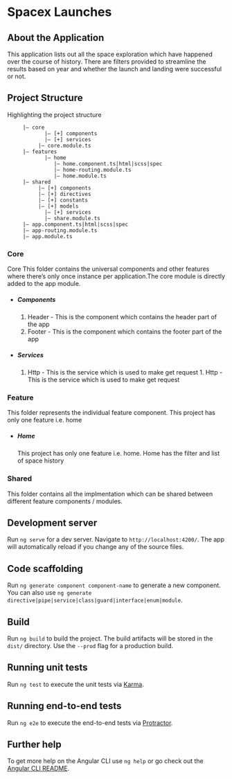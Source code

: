# Spacex Launches

## About the Application
This application lists out all the space exploration which have happened over the course of history. There are filters provided to streamline the results based on year and whether the launch and landing were successful or not.

## Project Structure
Highlighting the project structure
```|— app
     |— core
	        |— [+] components
	        |— [+] services
          |— core.module.ts
     |— features
	        |— home
               |— home.component.ts|html|scss|spec
               |— home-routing.module.ts
               |— home.module.ts
     |— shared
          |— [+] components
          |— [+] directives
          |— [+] constants
          |— [+] models
 	        |— [+] services
	        |— share.module.ts
     |— app.component.ts|html|scss|spec
     |— app-routing.module.ts
     |— app.module.ts

```

### Core
Core This folder contains the universal components and other features where there’s only once instance per application.The core module is directly added to the app module.
  - ##### Components
    1.  Header - This is the component which contains the header part of the app
    2.  Footer - This is the component which contains the footer part of the app
  - ##### Services
    1.  Http - This is the service which is used to make get request
	        1. Http - This is the service which is used to make get request

### Feature
This folder represents the individual feature component. This project has only one feature i.e. home
 - ##### Home
    This project has only one feature i.e. home. Home has the filter and list of space history


### Shared
This folder contains all the implmentation which can be shared between different feature components / modules.

## Development server

Run `ng serve` for a dev server. Navigate to `http://localhost:4200/`. The app will automatically reload if you change any of the source files.

## Code scaffolding

Run `ng generate component component-name` to generate a new component. You can also use `ng generate directive|pipe|service|class|guard|interface|enum|module`.

## Build

Run `ng build` to build the project. The build artifacts will be stored in the `dist/` directory. Use the `--prod` flag for a production build.

## Running unit tests

Run `ng test` to execute the unit tests via [Karma](https://karma-runner.github.io).

## Running end-to-end tests

Run `ng e2e` to execute the end-to-end tests via [Protractor](http://www.protractortest.org/).

## Further help

To get more help on the Angular CLI use `ng help` or go check out the [Angular CLI README](https://github.com/angular/angular-cli/blob/master/README.md).
